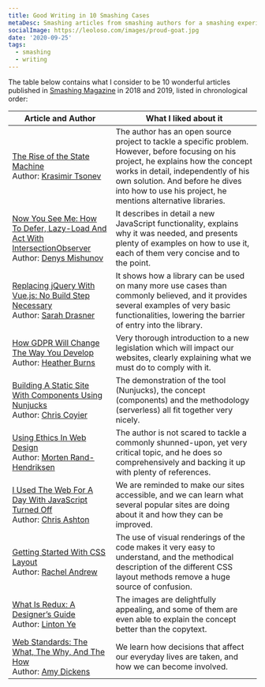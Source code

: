 ```yaml
---
title: Good Writing in 10 Smashing Cases
metaDesc: Smashing articles from smashing authors for a smashing experience
socialImage: https://leoloso.com/images/proud-goat.jpg
date: '2020-09-25'
tags:
  - smashing
  - writing
---
```


The table below contains what I consider to be 10 wonderful articles published in [Smashing Magazine](https://www.smashingmagazine.com) in 2018 and 2019, listed in chronological order:

<table>
<thead>
<tr>
<th>Article and Author</th><th>What I liked about it</th>
</tr>
</thead>
<tbody>
<tr>
<td><a href="https://www.smashingmagazine.com/2018/01/rise-state-machines/">The Rise of the State Machine</a><br/>Author: <a href="https://www.smashingmagazine.com/author/krasimirtsonev/">Krasimir Tsonev</a></td>
<td>The author has an open source project to tackle a specific problem. However, before focusing on his project, he explains how the concept works in detail, independently of his own solution. And before he dives into how to use his project, he mentions alternative libraries.</td>
</tr>
<tr>
<td><a href="https://www.smashingmagazine.com/2018/01/deferring-lazy-loading-intersection-observer-api/">Now You See Me: How To Defer, Lazy-Load And Act With IntersectionObserver</a><br/>Author: <a href="https://www.smashingmagazine.com/author/denys-mishunov/">Denys Mishunov</a></td>
<td>It describes in detail a new JavaScript functionality, explains why it was needed, and presents plenty of examples on how to use it, each of them very concise and to the point.</td>
</tr>
<tr>
<td><a href="https://www.smashingmagazine.com/2018/02/jquery-vue-javascript/">Replacing jQuery With Vue.js: No Build Step Necessary</a><br/>Author: <a href="https://www.smashingmagazine.com/author/sarahdrasner">Sarah Drasner</a></td>
<td>It shows how a library can be used on many more use cases than commonly believed, and it provides several examples of very basic functionalities, lowering the barrier of entry into the library.</td>
</tr>
<tr>
<td><a href="https://www.smashingmagazine.com/2018/02/gdpr-for-web-developers/">How GDPR Will Change The Way You Develop</a><br/>Author: <a href="https://www.smashingmagazine.com/author/heatherburns">Heather Burns</a></td>
<td>Very thorough introduction to a new legislation which will impact our websites, clearly explaining what we must do to comply with it.</td>
</tr>
<tr>
<td><a href="https://www.smashingmagazine.com/2018/03/static-site-with-nunjucks/">Building A Static Site With Components Using Nunjucks</a><br/>Author: <a href="https://www.smashingmagazine.com/author/chris-coyier/">Chris Coyier</a></td>
<td>The demonstration of the tool (Nunjucks), the concept (components) and the methodology (serverless) all fit together very nicely.</td>
</tr>
<tr>
<td><a href="https://www.smashingmagazine.com/2018/03/using-ethics-in-web-design/">Using Ethics In Web Design</a><br/>Author: <a href="https://www.smashingmagazine.com/author/mortenrandhendriksen">Morten Rand-Hendriksen</a></td>
<td>The author is not scared to tackle a commonly shunned-upon, yet very critical topic, and he does so comprehensively and backing it up with plenty of references.</td>
</tr>
<tr>
<td><a href="https://www.smashingmagazine.com/2018/05/using-the-web-with-javascript-turned-off/">I Used The Web For A Day With JavaScript Turned Off</a><br/>Author: <a href="https://www.smashingmagazine.com/author/chrisbashton">Chris Ashton</a></td>
<td>We are reminded to make our sites accessible, and we can learn what several popular sites are doing about it and how they can be improved.</td>
</tr>
<tr>
<td><a href="https://www.smashingmagazine.com/2018/05/guide-css-layout/">Getting Started With CSS Layout</a><br/>Author: <a href="https://www.smashingmagazine.com/author/rachel-andrew">Rachel Andrew</a></td>
<td>The use of visual renderings of the code makes it very easy to understand, and the methodical description of the different CSS layout methods remove a huge source of confusion.</td>
</tr>
<tr>
<td><a href="https://www.smashingmagazine.com/2018/07/redux-designers-guide/">What Is Redux: A Designer’s Guide</a><br/>Author: <a href="https://www.smashingmagazine.com/author/linton-ye/">Linton Ye</a></td>
<td>The images are delightfully appealing, and some of them are even able to explain the concept better than the copytext.</td>
</tr>
<tr>
<td><a href="https://www.smashingmagazine.com/2019/01/web-standards-guide/">Web Standards: The What, The Why, And The How</a><br/>Author: <a href="https://www.smashingmagazine.com/author/amy-dickens/">Amy Dickens</a></td>
<td>We learn how decisions that affect our everyday lives are taken, and how we can become involved.</td>
</tr>
</tbody>
</table>

